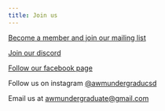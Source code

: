```yaml
---
title: Join us
---
```


[Become a member and join our mailing list](https://forms.gle/oH4N6nk65ybQvd1D8)

[Join our discord](https://discord.gg/StkqXPnss5/)

[Follow our facebook page](https://www.facebook.com/AWM-UCSD-Undergraduate-Chapter-106072838390798)

Follow us on instagram [@awmundergraducsd](https://instagram.com/awmucsd?utm_medium=copy_link)

Email us at awmundergraduate@gmail.com

